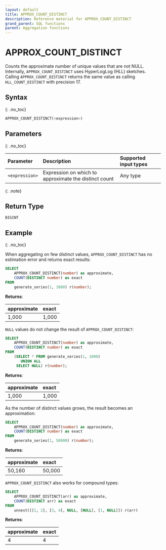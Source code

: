 ```yaml
---
layout: default
title: APPROX_COUNT_DISTINCT
description: Reference material for APPROX_COUNT_DISTINCT
grand_parent: SQL functions
parent: Aggregation functions
---
```



# APPROX_COUNT_DISTINCT

Counts the approximate number of unique values that are not NULL. 
Internally, `APPROX_COUNT_DISTINCT` uses HyperLogLog (HLL) sketches.
Calling `APPROX_COUNT_DISTINCT` returns the same value as calling `HLL_COUNT_DISTINCT` with precision 17.

## Syntax
{: .no_toc}

```sql
APPROX_COUNT_DISTINCT(<expression>)
```

## Parameters
{: .no_toc}

| Parameter | Description  | Supported input types | 
| :--------- | :-----------|:----------|
| `<expression>`  | Expression on which to approximate the distinct count  | Any type | 

{: .note}
 

## Return Type
`BIGINT`

## Example
{: .no_toc}

When aggregating on few distinct values, `APPROX_COUNT_DISTINCT` has no estimation error and returns exact results:

```sql
SELECT
    APPROX_COUNT_DISTINCT(number) as approximate,
    COUNT(DISTINCT number) as exact
FROM
    generate_series(1, 1000) r(number);
```

**Returns**: 

| approximate | exact | 
|:----------------|:--------------|
| 1,000 | 1,000 | 


`NULL` values do not change the result of `APPROX_COUNT_DISTINCT`:

```sql
SELECT
    APPROX_COUNT_DISTINCT(number) as approximate,
    COUNT(DISTINCT number) as exact
FROM
    (SELECT * FROM generate_series(1, 1000)
       UNION ALL
     SELECT NULL) r(number);
```

**Returns**: 

| approximate | exact | 
|:----------------|:--------------|
| 1,000 | 1,000 | 

As the number of distinct values grows, the result becomes an approximation:

```sql
SELECT
    APPROX_COUNT_DISTINCT(number) as approximate,
    COUNT(DISTINCT number) as exact
FROM
    generate_series(1, 50000) r(number);
```

**Returns**: 

| approximate | exact | 
|:----------------|:--------------|
| 50,160 | 50,000 | 

`APPROX_COUNT_DISTINCT` also works for compound types:

```sql
SELECT 
    APPROX_COUNT_DISTINCT(arr) as approximate,
    COUNT(DISTINCT arr) as exact
FROM 
    unnest([[1, 2], [3, 4], NULL, [NULL], [1, NULL]]) r(arr)
```

**Returns**: 

| approximate | exact | 
|:----------------|:--------------|
|4 | 4 | 
